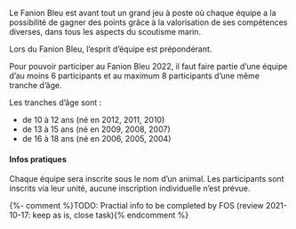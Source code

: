 Le Fanion Bleu est avant tout un grand jeu à poste où chaque équipe a la possibilité de gagner des points
grâce à la valorisation de ses compétences diverses, dans tous les aspects du scoutisme marin.

Lors du Fanion Bleu, l’esprit d’équipe est prépondérant.

Pour pouvoir participer au Fanion Bleu 2022,
il faut faire partie d’une équipe d’au moins 6 participants et au maximum 8 participants d’une même tranche d’âge. 

Les tranches d’âge sont :

- de 10 à 12 ans (né en 2012, 2011, 2010) 
- de 13 à 15 ans (né en 2009, 2008, 2007) 
- de 16 à 18 ans (né en 2006, 2005, 2004)

#### Infos pratiques

Chaque équipe sera inscrite sous le nom d’un animal.
Les participants sont inscrits via leur unité, aucune inscription individuelle n’est prévue.

{%- comment %}TODO: Practial info to be completed by FOS (review 2021-10-17: keep as is, close task){% endcomment %}
